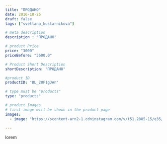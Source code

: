```yaml
---
title: "ПРОДАНО"
date: 2016-10-25
draft: false
tags: ["svetlana_kustarnikova"]

# meta description
description : "ПРОДАНО"

# product Price
price: "3000"
priceBefore: "3600.0"

# Product Short Description
shortDescription: "ПРОДАНО"

#product ID
productID: "BL_28F1gJAn"

# type must be "products"
type: "products"

# product Images
# first image will be shown in the product page
images:
  - image: "https://scontent-arn2-1.cdninstagram.com/v/t51.2885-15/e35/14719133_1844184252476833_6927634862350270464_n.jpg?tp=1&_nc_ht=scontent-arn2-1.cdninstagram.com&_nc_cat=101&_nc_ohc=h7QveYgTv8sAX_FBA6R&ccb=7-4&oh=3e76834bc220f2b56d1b05880ac7316a&oe=60815D7F&ig_cache_key=MTM2OTA1NDQzNTY5MDQ1MDk4Mw%3D%3D.2-ccb7-4"

---
```

lorem

